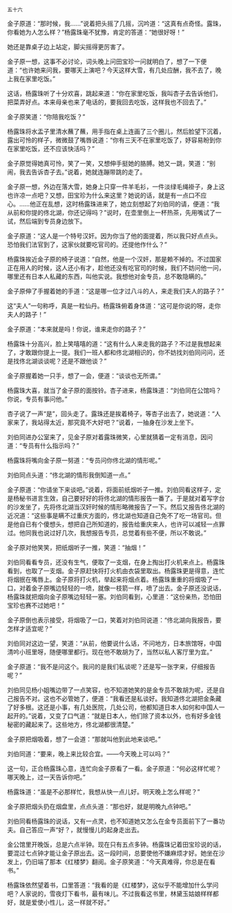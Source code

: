     五十六 

   金子原道：“那时候，我……”说着把头摇了几摇，沉吟道：“这真有点奇怪。露珠，你看她为人怎么样？”杨露珠毫不犹豫，肯定的答道：“她很好呀！”

   她还是靠桌子边上站定，脚尖摇得更厉害了。

   金子原一想，这事不必讨论，词头晚上问田宝珍一问就明白了，想了一下便道：“也许她来问我，要哪天上演吧？今天这样大雪，有几处应酬，我不去了，晚上我在家里吃饭。”

   这话，杨露珠听了十分欢喜，跳起来道：“你在家里吃饭，我叫杏子去告诉他们，把菜弄好点。本来母亲也来了电话的，要我回去吃饭，这样我也不回去了。”

   金子原笑道：“你陪我吃饭？”

   杨露珠将水盂子里清水蘸了蘸，用手指在桌上连画了三个圈儿，然后脸望下沉着，露出可怜的样子，微微鼓了嘴唇说道：“你有三天不在家里吃饭了，妤容易盼到你在家里吃饭，还不应该快活吗？”

   金子原觉得她真可怜，笑了一笑，又想伸手挺她的胳膊。她又一跳，笑道：“别闹，我去告诉杏子去。”说着，她就连蹦带跳的走了。

   金子原一想，外边在落大雪，她身上只穿一件羊毛衫，一件淡绿毛绳褂子，身上这也许凉一点吧？又想，田宝珍为什么来这里？她说的话，就是有一点口不应心。……他正在乱想，这时杨露珠进来了，她立刻想起了刘伯同的请，便道：“我从前和你提的佟北湖，你还记得吗？”说时，在壶里倒上一杯热茶，先用嘴试了一试，然后端到专员身边放下。

   金子原道：“这人是一个特号汉奸。因为你当了他的面提着，所以我只好点点头。恐怕我们法官到了，这家伙就要吃官司的。还提他作什么？”

   杨露珠挨近金子原的椅子说道：“自然，他是一个汉奸，那是赖不掉的。不过国家正在用人的时候，这人还小有才，趁他还没有吃官司的时候，我们不妨问他一问，哪里还有日本人私藏的东西，叫他实说。我想他对金专员，总不敢隐瞒的。”

   金子原伸了手握着她的手道：“这是哪一位才过八斗的人，来走我们夫人的路子？”

   这“夫人”一句称呼，真是一粒仙丹。杨露珠俯着身体道：“这可是你说的呀，走你夫人的路子！”

   金子原道：“本来就是吗！你说，谁来走你的路子？”

   杨露珠十分高兴，脸上笑嘻嘻的道：“这有什么人来走我的路子？不过是我想起来了，才敢跟你提上一提。我们一班人都和佟北湖相识的，你不妨找刘伯同问问，还是找佟北湖谈谈呢？还是不跟他谈？”

   金子原握着她一只手，想了一会，便道：“谈谈也无所谓。”

   杨露珠大喜，就当了金子原的面按铃。杏子进来，杨露珠道：“刘伯同在公馆吗？你说，专员有事问他。”

   杏子说了一声“是”，回头走了。露珠还是挨着椅子，等杏子出去了，她说道：“人家来了，我站得太近，那究竟不大好吧？”说着，一抽身在沙发上坐下。

   刘伯同进办公室来了，见金子原对着露珠微笑，心里就猜着一定有消息，因问道：“专员有什么指示吗？”

   杨露珠将嘴向金子原一努道：“专员问你佟北湖的情形呢。”

   刘伯同点头道：“佟北湖的情形我倒知道一点。”

   金子原道：“你请坐下来谈吧。”说着，将面前纸烟听子一推。刘伯同看这样子，定是杨秘书进言生效，自己要好好的将佟北湖的情形报告一番了。于是就对着写字台的沙发坐了，先将佟北湖当汉奸时候的情形略微报告了一下。然后又报告佟北湖的近况道：“这些事是瞒不过重庆方面的，佟北湖也知道自己免不了吃一场官司。但是他自已有个傻想头，想把自己所知道的，报告给重庆来人，也许可以减轻一点罪过。他同我也说过好几次，我想报告专员，总觉着有些不便，所以不敢说。”

   金子原对他笑笑，把纸烟听子一推，笑道：“抽烟！”

   刘伯同看看专员，还没有生气，便取了一支烟，在身上掏出打火机来点上。杨露珠看到，也取了一支烟。金子原赶快将打火机由衣袋里取出。杨露珠更是得意，连忙将烟抿在嘴唇上。金子原将打火机，举起来将烟点着。杨露珠重重的将烟吸了一口，对着金子原嘴边轻轻的一喷，就像一枝箭一样，喷了出去。金子原还没说话，杨露珠就把烟向金子原嘴边轻轻一塞。刘伯同看到，心里道：“这份亲热，恐怕田宝珍也赛不过她吧！”

   金子原倒也表示接受，将烟吸了一口，笑着对刘伯同说道：“佟北湖向我报告，要怎样才适宜呢？”

   刘伯同对这边一望，笑道：“从前，他要说什么话，不问地方，日本旅馆呀，中国清吟小班里呀，随便哪里都行。现在他不敢胡为了，当然以私人客厅里为宜。”

   金子原道：“我不是问这个。我问的是我们私谈呢？还是写一张字来，仔细报告呢？”

   刘伯同见杨小姐嘴边带了一点笑容，也不知道她笑的是金专员不敢胡为呢，还是自己报告不对。这也不必管她了，便道：“我看还是私谈好。我知道佟北湖把金条藏了好多根。这还是小事，有几处医院，几处公司，他都知道日本人如何和中国人一起开的。”说着，又变了口气道：“就是日本人，他们除了资本以外，也有好多金钱秘密的藏起来了。这些地方，佟北湖都很清楚。”

   金子原把烟吸着，想了一会道：“那就叫他到此地来谈吧。”

   刘伯同道：“要来，晚上来比较合宜。——今天晚上可以吗？”

   这一句，正合杨露珠心意，连忙向金子原看了一看。金子原道：“何必这样忙呢？哪天晚上，过一天告诉你吧。”

   杨露珠道：“虽是不必那样忙，我想从快一点儿好。明天晚上怎么样呢？”

   金子原把烟头扔在烟盘里，点点头道：“那也好，就是明晚九点钟吧。”

   刘伯同看杨露珠的说话，又有一点灵，也不知道她又怎么在金专员面前下了一番功夫。自己答应一声“好？，就慢慢儿的起身走出去。

   金公馆里开晚饭，总是六点半钟。现在只有五点多钟。杨露珠记着田宝珍说的话，要混过七点钟才能让金子原出去。这一段时间，总要使他不嫌麻烦才好。她坐在沙发上，仍旧端了那本《红楼梦》翻阅。金子原笑道：“今天真难得，你总是在看书。”

   杨露珠依然望着书，口里答道：“我看的是《红楼梦》，这似乎不能增加什么学问吧？人家说的，雪夜灯下看书，最有味儿。不过我看这书里，林黛玉姑娘样样都好，就是爱使小性儿，这一样就不好。”

